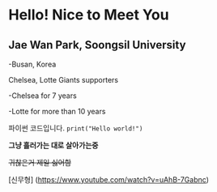 # Hello! Nice to Meet You
## Jae Wan Park, Soongsil University

-Busan, Korea

Chelsea, Lotte Giants supporters

-Chelsea for 7 years

-Lotte for more than 10 years

파이썬 코드입니다. `print("Hello world!")`

**그냥 흘러가는 대로 살아가는중**

~~귀찮은거 제일 싫어함~~

[신무형] (https://www.youtube.com/watch?v=uAhB-7Gabnc)
